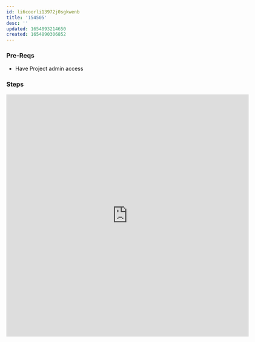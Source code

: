 ```yaml
---
id: li6coorli13972j0sgkwenb
title: '154505'
desc: ''
updated: 1654893214650
created: 1654890306852
---
```


### Pre-Reqs

- Have Project admin access

### Steps

<iframe src="https://scribehow.com/embed/Jira_Automation__Apply_text_to_Description__GGrzMroiT-OIuLb_2QPaSg?skipIntro=true" width="640" height="640" allowfullscreen frameborder="0"></iframe>
